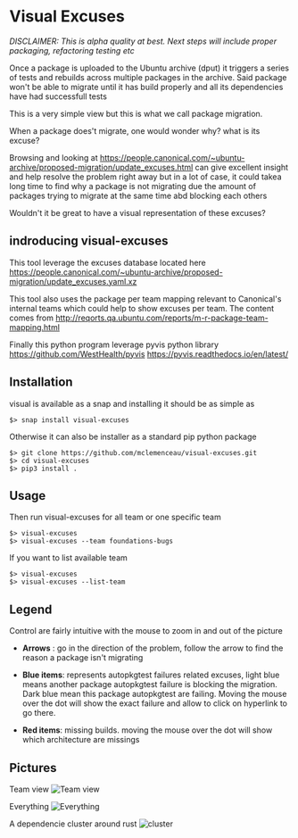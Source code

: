 # Visual Excuses

*DISCLAIMER: This is alpha quality at best. Next steps will include proper packaging, refactoring testing etc*

Once a package is uploaded to the Ubuntu archive (dput) it triggers a series of tests and rebuilds across multiple packages in the archive.
Said package won't be able to migrate until it has build properly and all its dependencies have had successfull tests

This is a very simple view but this is what we call package migration.

When a package does't migrate, one would wonder why? what is its excuse?

Browsing and looking at https://people.canonical.com/~ubuntu-archive/proposed-migration/update_excuses.html can give excellent insight and help resolve the problem right away but in a lot of case, it could takea long time to find why a package is not migrating due the amount of packages trying to migrate at the same time abd blocking each others

Wouldn't it be great to have a visual representation of these excuses?

## indroducing visual-excuses

This tool leverage the excuses database located here https://people.canonical.com/~ubuntu-archive/proposed-migration/update_excuses.yaml.xz

This tool also uses the package per team mapping relevant to Canonical's internal teams which could help to show excuses per team. The content comes from http://reqorts.qa.ubuntu.com/reports/m-r-package-team-mapping.html


Finally this python program leverage pyvis python library
https://github.com/WestHealth/pyvis
https://pyvis.readthedocs.io/en/latest/

## Installation

visual is available as a snap and installing it should be as simple as
```
$> snap install visual-excuses
```

Otherwise it can also be installer as a standard pip python package

```
$> git clone https://github.com/mclemenceau/visual-excuses.git
$> cd visual-excuses
$> pip3 install .
```

## Usage
Then run visual-excuses for all team or one specific team
```
$> visual-excuses
$> visual-excuses --team foundations-bugs
```
If you want to list available team
```
$> visual-excuses
$> visual-excuses --list-team
```

## Legend
Control are fairly intuitive with the mouse to zoom in and out of the picture

 - **Arrows** : go in the direction of the problem, follow the arrow to find the reason a package isn't migrating

 - **Blue items**: represents autopkgtest failures related excuses, light blue means another package autopkgtest failure is blocking the migration. Dark blue mean this package autopkgtest are failing. Moving the mouse over the dot will show the exact failure and allow to click on hyperlink to go there.

 - **Red items**: missing builds. moving the mouse over the dot will show which architecture are missings

## Pictures

Team view
![Team view](images/team.png)


Everything
![Everything](images/everything.png)


A dependencie cluster around rust
![cluster](images/cluster.png)
